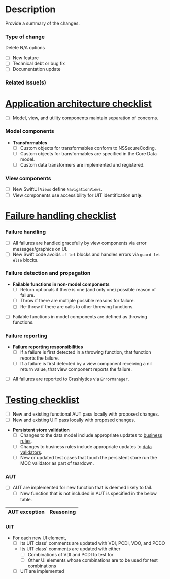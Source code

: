 # Description
Provide a summary of the changes.

### Type of change
Delete N/A options
- [ ] New feature
- [ ] Technical debt or bug fix
- [ ] Documentation update

### Related issue(s)

# [Application architecture checklist](https://github.com/vyoung831/Mintee/blob/master/doc/Development/application-architecture.md)
- [ ] Model, view, and utility components maintain separation of concerns.

### Model components
- __Transformables__
    - [ ] Custom objects for transformables conform to NSSecureCoding.
    - [ ] Custom objects for transformables are specified in the Core Data model.
    - [ ] Custom data transformers are implemented and registered.

### View components
- [ ] New SwiftUI `Views` define `NavigationViews`.
- [ ] View components use accessibility for UIT identification __only__.

# [Failure handling checklist](https://github.com/vyoung831/Mintee/blob/master/doc/Development/failure-handling-and-error-reporting.md)

### Failure handling
- [ ] All failures are handled gracefully by view components via error messages/graphics on UI.
- [ ] New Swift code avoids `if let` blocks and handles errors via `guard let else` blocks.

### Failure detection and propagation
- __Failable functions in non-model components__
    - [ ] Return optionals if there is one (and only one) possible reason of failure.
    - [ ] Throw if there are multiple possible reasons for failure.
    - [ ] Re-throw if there are calls to other throwing functions.
- [ ] Failable functions in model components are defined as throwing functions.

### Failure reporting
- __Failure reporting responsibilities__
    - [ ] If a failure is first detected in a throwing function, that function reports the failure.
    - [ ] If a failure is first detected by a view component receiving a nil return value, that view component reports the failure.
- [ ] All failures are reported to Crashlytics via `ErrorManager`.

# [Testing checklist](https://github.com/vyoung831/Mintee/blob/master/doc/Development/test-approach.md)
- [ ] New and existing functional AUT pass locally with proposed changes.
- [ ] New and existing UIT pass locally with proposed changes.
- __Persistent store validation__
    - [ ] Changes to the data model include appropriate updates to [business rules](https://github.com/vyoung831/Mintee/blob/master/doc/business-rules.md).
    - [ ] Changes to business rules include appropriate updates to [data validators](https://github.com/vyoung831/Mintee/blob/master/doc/Development/test-approach.md#data-validators).
    - [ ] New or updated test cases that touch the persistent store run the MOC validator as part of teardown.

### AUT
- [ ] AUT are implemented for new function that is deemed likely to fail.
    - [ ] New function that is not included in AUT is specified in the below table.  

| AUT exception | Reasoning |
|-|-|

### UIT
- For each new UI element,
    - [ ] Its UIT class' comments are updated with VDI, PCDI, VDO, and PCDO
    - Its UIT class' comments are updated with either
        - [ ] Combinations of VDI and PCDI to test for
        - [ ] Other UI elements whose combinations are to be used for test combinations
    - [ ] UIT are implemented